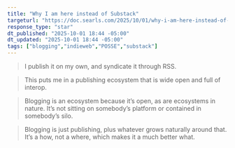 ```yaml
---
title: "Why I am here instead of Substack"
targeturl: "https://doc.searls.com/2025/10/01/why-i-am-here-instead-of-substack/"
response_type: "star"
dt_published: "2025-10-01 18:44 -05:00"
dt_updated: "2025-10-01 18:44 -05:00"
tags: ["blogging","indieweb","POSSE","substack"]
---
```


> I publish it on my own, and syndicate it through RSS.

> This puts me in a publishing ecosystem that is wide open and full of interop.

> Blogging is an ecosystem because it’s open, as are ecosystems in nature. It’s not sitting on somebody’s platform or contained in somebody’s silo.

> Blogging is just publishing, plus whatever grows naturally around that. It’s a how, not a where, which makes it a much better what.